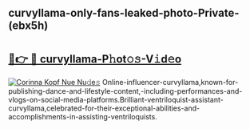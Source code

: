 ## curvyllama-only-fans​-leaked-photo​-Private-(ebx5h)


# <h2><a href="https://mediaupload.pro?title=curvyllama&ref=git">🔗👉 🔴 curvyllama-P𝚑ot𝚘𝚜-V𝚒d𝚎o</a></h2>

[![Corinna Kopf Nue Nu𝚍e𝚜](https://i.imgur.com/0qMVB7G.gif)](https://mediaupload.pro?title=curvyllama&ref=git)
Online-influencer-curvyllama,known-for-publishing-dance-and-lifestyle-content,-including-performances-and-vlogs-on-social-media-platforms.Brilliant-ventriloquist-assistant-curvyllama,celebrated-for-their-exceptional-abilities-and-accomplishments-in-assisting-ventriloquists.  